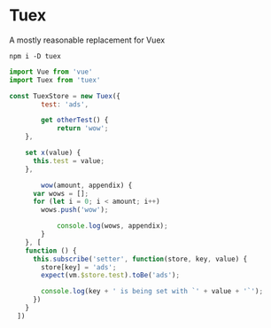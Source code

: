 # Tuex
A mostly reasonable replacement for Vuex

<!-- ## [![Travis branch](https://img.shields.io/travis/Raiondesu/tuex/master.svg?style=flat-square)](https://travis-ci.org/Raiondesu/tuex) ![size](https://badges.herokuapp.com/size/npm/tuex@latest/dist/index.js?style=flat-square) ![size](https://badges.herokuapp.com/size/npm/tuex@latest/dist/index.js?style=flat-square&gzip=true) [![David](https://img.shields.io/david/raiondesu/tuex.svg?style=flat-square)]() [![David](https://img.shields.io/david/dev/raiondesu/tuex.svg?style=flat-square)]() [![npm](https://img.shields.io/npm/dt/tuex.svg?style=flat-square)](http://npmjs.com/package/tuex) -->

`npm i -D tuex`


```js
import Vue from 'vue'
import Tuex from 'tuex'

const TuexStore = new Tuex({
		test: 'ads',

		get otherTest() {
			return 'wow';
    },

    set x(value) {
      this.test = value;
    },

		wow(amount, appendix) {
      var wows = [];
      for (let i = 0; i < amount; i++)
        wows.push('wow');

			console.log(wows, appendix);
		}
	}, [
    function () {
      this.subscribe('setter', function(store, key, value) {
        store[key] = 'ads';
        expect(vm.$store.test).toBe('ads');

        console.log(key + ' is being set with `' + value + '`');
      })
    }
  ])

```
